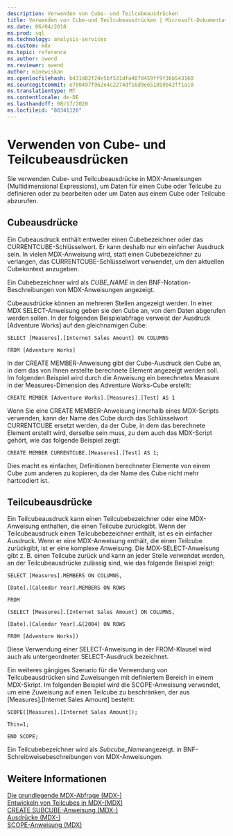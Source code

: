 ```yaml
---
description: Verwenden von Cube- und Teilcubeausdrücken
title: Verwenden von Cube-und Teilcubeausdrücken | Microsoft-Dokumentation
ms.date: 06/04/2018
ms.prod: sql
ms.technology: analysis-services
ms.custom: mdx
ms.topic: reference
ms.author: owend
ms.reviewer: owend
author: minewiskan
ms.openlocfilehash: b431d82f24e5bf531dfa407d459ff9f36b543160
ms.sourcegitcommit: e700497f962e4c2274df16d9e651059b42ff1a10
ms.translationtype: MT
ms.contentlocale: de-DE
ms.lasthandoff: 08/17/2020
ms.locfileid: "88341126"
---
```

# <a name="using-cube-and-subcube-expressions"></a>Verwenden von Cube- und Teilcubeausdrücken


  Sie verwenden Cube- und Teilcubeausdrücke in MDX-Anweisungen (Multidimensional Expressions), um Daten für einen Cube oder Teilcube zu definieren oder zu bearbeiten oder um Daten aus einem Cube oder Teilcube abzurufen.  
  
## <a name="cube-expressions"></a>Cubeausdrücke  
 Ein Cubeausdruck enthält entweder einen Cubebezeichner oder das CURRENTCUBE-Schlüsselwort. Er kann deshalb nur ein einfacher Ausdruck sein. In vielen MDX-Anweisung wird, statt einen Cubebezeichner zu verlangen, das CURRENTCUBE-Schlüsselwort verwendet, um den aktuellen Cubekontext anzugeben.  
  
 Ein Cubebezeichner wird als *CUBE_NAME* in den BNF-Notation-Beschreibungen von MDX-Anweisungen angezeigt.  
  
 Cubeausdrücke können an mehreren Stellen angezeigt werden. In einer MDX SELECT-Anweisung geben sie den Cube an, von dem Daten abgerufen werden sollen. In der folgenden Beispielabfrage verweist der Ausdruck [Adventure Works] auf den gleichnamigen Cube:  
  
 `SELECT [Measures].[Internet Sales Amount] ON COLUMNS`  
  
 `FROM [Adventure Works]`  
  
 In der CREATE MEMBER-Anweisung gibt der Cube-Ausdruck den Cube an, in dem das von Ihnen erstellte berechnete Element angezeigt werden soll. Im folgenden Beispiel wird durch die Anweisung ein berechnetes Measure in der Measures-Dimension des Adventure Works-Cube erstellt:  
  
 `CREATE MEMBER [Adventure Works].[Measures].[Test] AS 1`  
  
 Wenn Sie eine CREATE MEMBER-Anweisung innerhalb eines MDX-Scripts verwenden, kann der Name des Cube durch das Schlüsselwort CURRENTCUBE ersetzt werden, da der Cube, in dem das berechnete Element erstellt wird, derselbe sein muss, zu dem auch das MDX-Script gehört, wie das folgende Beispiel zeigt:  
  
 `CREATE MEMBER CURRENTCUBE.[Measures].[Test] AS 1;`  
  
 Dies macht es einfacher, Definitionen berechneter Elemente von einem Cube zum anderen zu kopieren, da der Name des Cube nicht mehr hartcodiert ist.  
  
## <a name="subcube-expressions"></a>Teilcubeausdrücke  
 Ein Teilcubeausdruck kann einen Teilcubebezeichner oder eine MDX-Anweisung enthalten, die einen Teilcube zurückgibt. Wenn der Teilcubeausdruck einen Teilcubebezeichner enthält, ist es ein einfacher Ausdruck. Wenn er eine MDX-Anweisung enthält, die einen Teilcube zurückgibt, ist er eine komplexe Anweisung. Die MDX-SELECT-Anweisung gibt z. B. einen Teilcube zurück und kann an jeder Stelle verwendet werden, an der Teilcubeausdrücke zulässig sind, wie das folgende Beispiel zeigt:  
  
 `SELECT [Measures].MEMBERS ON COLUMNS,`  
  
 `[Date].[Calendar Year].MEMBERS ON ROWS`  
  
 `FROM`  
  
 `(SELECT [Measures].[Internet Sales Amount] ON COLUMNS,`  
  
 `[Date].[Calendar Year].&[2004] ON ROWS`  
  
 `FROM [Adventure Works])`  
  
 Diese Verwendung einer SELECT-Anweisung in der FROM-Klausel wird auch als untergeordneter SELECT-Ausdruck bezeichnet.  
  
 Ein weiteres gängiges Szenario für die Verwendung von Teilcubeausdrücken sind Zuweisungen mit definiertem Bereich in einem MDX-Skript. Im folgenden Beispiel wird die SCOPE-Anweisung verwendet, um eine Zuweisung auf einen Teilcube zu beschränken, der aus [Measures].[Internet Sales Amount] besteht:  
  
 `SCOPE([Measures].[Internet Sales Amount]);`  
  
 `This=1;`  
  
 `END SCOPE;`  
  
 Ein Teilcubebezeichner wird als *Subcube_Name*angezeigt. in BNF-Schreibweisebeschreibungen von MDX-Anweisungen.  
  
## <a name="see-also"></a>Weitere Informationen  
 [Die grundlegende MDX-Abfrage &#40;MDX-&#41;](https://docs.microsoft.com/analysis-services/multidimensional-models/mdx/mdx-query-the-basic-query)   
 [Entwickeln von Teilcubes in MDX-&#40;MDX&#41;](https://docs.microsoft.com/analysis-services/multidimensional-models/mdx/building-subcubes-in-mdx-mdx)   
 [CREATE SUBCUBE-Anweisung &#40;MDX-&#41;](../mdx/mdx-data-definition-create-subcube.md)   
 [Ausdrücke &#40;MDX-&#41;](../mdx/expressions-mdx.md)   
 [SCOPE-Anweisung &#40;MDX&#41;](../mdx/mdx-scripting-scope.md)  
  
  
